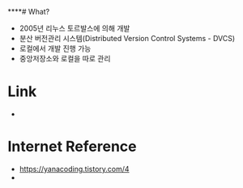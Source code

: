 ****# What?
- 2005년 리누스 토르발스에 의해 개발
- 분산 버전관리 시스템(Distributed Version Control Systems - DVCS)
- 로컬에서 개발 진행 가능
- 중앙저장소와 로컬을 따로 관리 


# Link
- 

# Internet Reference
- https://yanacoding.tistory.com/4
- 